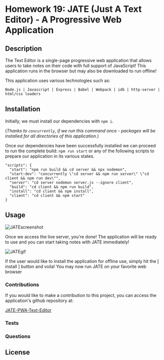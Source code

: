# Homework 19: JATE (Just A Text Editor) - A Progressive Web Application

## Description

The Text Editor is a single-page progressive web application that allows users to take notes on their code with full support of JavaScript! This application runs in the browser but may also be downloaded to run offline!

This application uses various technologies such as:

`Node.js | Javascript | Express | Babel | Webpack | idb | http-server | html/css loaders`

## Installation

Initially, we must install our dependencies with `npm i`.

(_Thanks to `concurrently`, if we run this command once - packages will be installed for all directories of this application._)

Once our dependencies have been successfully installed we can proceed to run the complete build: `npm run start` or any of the following scripts to prepare our application in its various states.

    "scripts": {
      "start": "npm run build && cd server && npx nodemon",
      "start:dev": "concurrently \"cd server && npm run server\" \"cd client && npm run dev\"",
      "server": "cd server nodemon server.js --ignore client",
      "build": "cd client && npm run build",
      "install": "cd client && npm install",
      "client": "cd client && npm start"
    }

## Usage

![JATEscreenshot](https://user-images.githubusercontent.com/93315369/169623911-39a20b22-9683-474f-abda-6ddd42b1a72f.png)

Once we access the live server, you're done! The application will be ready to use and you can start taking notes with JATE immediately!



![JATEgif](https://user-images.githubusercontent.com/93315369/169623918-667d6fea-044f-42ea-9b01-fa7cd0f9e138.gif)

If the user would like to install the application for offline use, simply hit the [ install ] button and voila! You may now run JATE on your favorite web browser

### Contributions

If you would like to make a contribution to this project, you can access the application's github repository at:

[JATE-PWA-Text-Editor]()

### Tests

### Questions

## License
